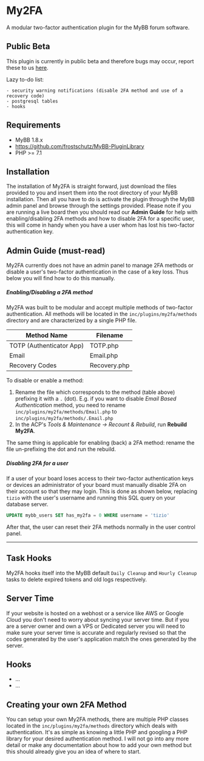 # My2FA

A modular two-factor authentication plugin for the MyBB forum software.

## Public Beta

This plugin is currently in public beta and therefore bugs may occur, report these to us [here](https://github.com/demtor/MyBB-2FA/issues).

Lazy to-do list:

```
- security warning notifications (disable 2FA method and use of a recovery code)
- postgresql tables
- hooks
```

## Requirements

- MyBB 1.8.x
- https://github.com/frostschutz/MyBB-PluginLibrary
- PHP >= 7.1

## Installation

The installation of My2FA is straight forward, just download the files provided to you and insert them into the root directory of your MyBB installation. Then all you have to do is activate the plugin through the MyBB admin panel and browse through the settings provided. Please note if you are running a live board then you should read our **Admin Guide** for help with enabling/disabling 2FA methods and how to disable 2FA for a specific user, this will come in handy when you have a user whom has lost his two-factor authentication key.

## Admin Guide (must-read)

My2FA currently does not have an admin panel to manage 2FA methods or disable a user's two-factor authentication in the case of a key loss. Thus below you will find how to do this manually.

##### Enabling/Disabling a 2FA method

My2FA was built to be modular and accept multiple methods of two-factor authentication. All methods will be located in the `inc/plugins/my2fa/methods` directory and are characterized by a single PHP file.

| Method Name                 | Filename     |
| --------------------------------------------------- | ------------------------------------ |
| TOTP (Authenticator App) | TOTP.php     |
| Email | Email.php    |
| Recovery Codes              | Recovery.php |

To disable or enable a method:

1. Rename the file which corresponds to the method (table above) prefixing it with a `.` (dot). E.g. if you want to disable *Email Based Authentication* method, you need to rename `inc/plugins/my2fa/methods/Email.php` to `inc/plugins/my2fa/methods/.Email.php`
2. In the ACP's *Tools & Maintenance → Recount & Rebuild*, run **Rebuild My2FA**.

The same thing is applicable for enabling (back) a 2FA method: rename the file un-prefixing the dot and run the rebuild.

##### Disabling 2FA for a user

If a user of your board loses access to their two-factor authentication keys or devices an administrator of your board must manually disable 2FA on their account so that they may login. This is done as shown below, replacing `tizio` with the user's username and running this SQL query on your database server.

```sql
UPDATE mybb_users SET has_my2fa = 0 WHERE username = 'tizio'
```

After that, the user can reset their 2FA methods normally in the user control panel.



---



## Task Hooks

My2FA hooks itself into the MyBB default `Daily Cleanup` and `Hourly Cleanup`  tasks to delete expired tokens and old logs respectively.

## Server Time

If your website is hosted on a webhost or a service like AWS or Google Cloud you don't need to worry about syncing your server time. But if you are a server owner and own a VPS or Dedicated server you will need to make sure your server time is accurate and regularly revised so that the codes generated by the user's application match the ones generated by the server.

## Hooks

- ...
- ...

## Creating your own 2FA Method

You can setup your own My2FA methods, there are multiple PHP classes located in the `inc/plugins/my2fa/methods` directory which deals with authentication. It's as simple as knowing a little PHP and googling a PHP library for your desired authentication method. I will not go into any more detail or make any documentation about how to add your own method but this should already give you an idea of where to start.